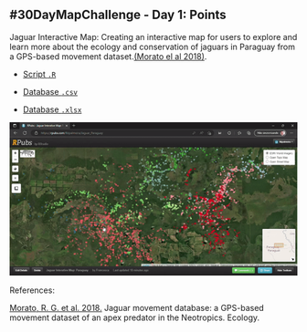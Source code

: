 ## #30DayMapChallenge - Day 1: Points 

Jaguar Interactive Map: Creating an interactive map for users to explore and learn more about the ecology and conservation of jaguars in Paraguay from a GPS-based movement dataset.[(Morato el al 2018)](http://doi.org/10.1002/ecy.2379). 

- [Script `.R`](https://github.com/fblpalmeira/jaguar_interactivemap/blob/main/data/jaguar_interactivemap_paraguay.R)

- [Database `.csv`](https://github.com/fblpalmeira/movevis/blob/main/data/jaguar_pantanal_saobento_2008.txt)
- [Database `.xlsx`](https://github.com/fblpalmeira/movevis/blob/main/data/jaguar_pantanal_saobento_2008.txt)

<img src="https://github.com/fblpalmeira/jaguar_interactivemap/blob/main/data/RPubs%20-%20Jaguar%20Interative%20Map_%20Paraguay.gif">

References: 

[Morato, R. G. et al. 2018.](http://doi.org/10.1002/ecy.2379) Jaguar movement database: a GPS-based movement dataset of an apex predator in the Neotropics. Ecology.

